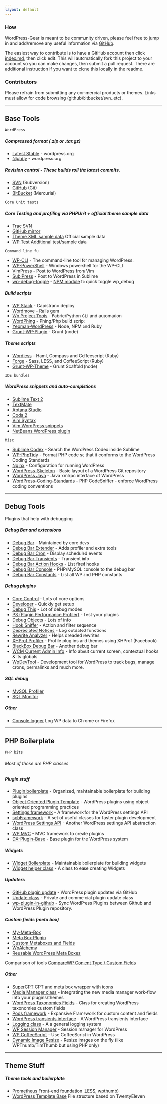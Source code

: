 ```yaml
---
layout: default
---
```


### How

WordPress-Gear is meant to be community driven, please feel free to jump in and add/remove any useful information via [GitHub](https://github.com/wycks/WordPress-Gear).

The easiest way to contribute is to have a GitHub account then click [index.md](https://github.com/wycks/WordPress-Gear/blob/gh-pages/index.md), then click edit. This will automatically fork this project to your account so you can make changes, then submit a pull request. There are additional instruction if you want to clone this locally in the readme.


### Contributors

Please refrain from submitting any commercial products or themes. Links
must allow for code browsing (github/bitbucket/svn..etc).


* * * * *

Base Tools
----------

`WordPress`

##### Compressed format (.zip or .tar.gz)

-   [Latest Stable](http://wordpress.org/download/) - wordpress.org
-   [Nightly](http://wordpress.org/download/nightly/) - wordpress.org

##### Revision control - These builds roll the latest commits.

-   [SVN](http://core.svn.wordpress.org/) (Subversion)
-   [GitHub](https://github.com/WordPress/WordPress) (Git)
-   [BitBucket](https://bitbucket.org/Rarst/wordpress/overview) (Mercurial)


`Core Unit tests`

##### Core Testing and profiling via PHPUnit + official theme sample data

-   [Trac SVN](http://unit-tests.svn.wordpress.org/trunk/)
-   [GitHub mirror](https://github.com/kurtpayne/wordpress-unit-tests)
-   [Theme XML sample data](https://wpcom-themes.svn.automattic.com/demo/theme-unit-test-data.xml) Official sample data
-   [WP Test](http://wptest.io/) Additional test/sample data


`Command line fu`

-   [WP-CLI](https://github.com/wp-cli/wp-cli) - The command-line tool for managing WordPress.
-   [WP-PowerShell](https://github.com/ericmann/WP-PowerShell) - Windows powershell for the WP-CLI
-   [VimPress](https://github.com/pentie/VimRepress/) - Post to WordPress from Vim
-   [SublPress](https://github.com/dnstbr/sublpress)  - Post to WordPress in Sublime
-   [wp-debug-toggle](https://github.com/matthewsimo/wp-debug-toggle) - [NPM module](https://npmjs.org/package/wp-debug-toggle) to quick toggle wp_debug

##### Build scripts

-   [WP Stack](https://github.com/markjaquith/WP-Stack) - Capistrano deploy
-   [Wordmove](https://github.com/welaika/wordmove) - Rails gem
-   [Wp Project Tools](https://github.com/newsapps/wp-project-tools) - Fabric/Python CLI and automation
-   [WordPhing](https://github.com/wycks/WordPhing) - Phing/Php build script
-   [Yeoman-WordPress](https://github.com/romainberger/yeoman-wordpress) - Node, NPM and Ruby
-   [Grunt-WP-Plugin](https://github.com/10up/grunt-wp-plugin) - Grunt (node)

##### Theme scripts

-   [Wordless](https://github.com/welaika/wordless) - Haml, Compass and Coffeescript (Ruby)
-   [Forge](https://github.com/thethemefoundry/forge) - Sass, LESS, and CoffeeScript (Ruby)
-   [Grunt-WP-Theme](https://github.com/10up/grunt-wp-theme) - Grunt Scaffold (node)


`IDE bundles`

##### WordPress snippets and auto-completions

-   [Sublime Text 2](https://github.com/purplefish32/sublime-text-2-wordpress)
-   [TextMate](https://github.com/Gipetto/wordpress.tmbundle)
-   [Aptana Studio](https://github.com/aptana/wordpress.ruble)
-   [Coda 2](https://github.com/deryckoe/WordPress-Syntax-Mode-for-Coda-2)
-   [Vim Syntax](https://github.com/kloppster/Wordpress-Vim-Syntax)
-   [Vim WordPress snippets](https://github.com/sudar/vim-wordpress-snippets)
-   [NetBeans WordPress plugin](https://github.com/junichi11/netbeans-wordpress-plugin/)


`Misc` 

-   [Sublime Codex](https://github.com/welovewordpress/SublimeWordPressCodex) - Search the WordPress Codex inside Sublime
-   [WP-PhpTidy](https://github.com/scribu/wp-phptidy) - Format PHP code so that it conforms to the WordPress Coding Standards
-   [Nginx](https://github.com/perusio/wordpress-nginx) - Configuration for running WordPress
-   [WordPress-Skeleton](https://github.com/markjaquith/WordPress-Skeleton) - Basic layout of a WordPress Git repository
-   [WordPress Java](http://code.google.com/p/wordpress-java/) -  Java xmlrpc interface of WordPress
-   [WordPress-Coding-Standards](https://github.com/x-team/WordPress-Coding-Standards) -  PHP CodeSniffer - enforce WordPress coding conventions


* * * * *

Debug Tools
-----------

Plugins that help with debugging

##### Debug Bar and extensions

-   [Debug Bar](http://wordpress.org/extend/plugins/debug-bar/) - Maintained by core devs
-   [Debug Bar Extender](http://wordpress.org/extend/plugins/debug-bar-extender/) - Adds profiler and extra tools
-   [Debug Bar Cron](http://wordpress.org/extend/plugins/debug-bar-cron/) - Display scheduled events
-   [Debug Bar Transients](http://wordpress.org/extend/plugins/debug-bar-transients/) - Transient info
-   [Debug Bar Action Hooks](http://wordpress.org/extend/plugins/debug-bar-action-hooks/) - List fired hooks
-   [Debug Bar Console](http://wordpress.org/extend/plugins/debug-bar-console/) - PHP/MySQL console to the debug bar
-   [Debug Bar Constants](http://wordpress.org/extend/plugins/debug-bar-constants/) - List all WP and PHP constants

##### Debug plugins

-   [Core Control](http://wordpress.org/extend/plugins/core-control/) - Lots of core options
-   [Developer](http://wordpress.org/extend/plugins/developer/installation/) - Quickly get setup
-   [Debug This](http://wordpress.org/extend/plugins/debug-this/) - Lot of debug modes
-   [P3 (Plugin Performance Profiler)](http://wordpress.org/extend/plugins/p3-profiler/) - Test your plugins
-   [Debug Objects](http://wordpress.org/extend/plugins/debug-objects/) - Lots of info
-   [Hook Sniffer](http://wordpress.org/extend/plugins/wordpress-hook-sniffer/) - Action and filter sequence
-   [Depreciated Notices](http://wordpress.org/extend/plugins/log-deprecated-notices/) - Log outdated functions
-   [Rewrite Analyzer](http://wordpress.org/extend/plugins/monkeyman-rewrite-analyzer/) - Helps dreaded rewrites
-   [XHProf Profiler](http://wordpress.org/extend/plugins/wp-xhprof-profiler/) - Profile plug ins and themes using XHProf (Facebook)
-   [BlackBox Debug Bar](http://wordpress.org/extend/plugins/blackbox-debug-bar/) - Another debug bar
-   [WCM Current Admin Info](https://github.com/wecodemore/current-admin-info) - Info about current screen, contextual hooks & its globals
-   [WpDevTool](http://wordpress.org/extend/plugins/wpdevtool/) - Development tool for WordPress to track bugs, manage crons, permalinks and much more.

##### SQL debug

-   [MySQL Profiler](http://wordpress.org/extend/plugins/mysql-profiler/)
-   [SQL Monitor](http://wordpress.org/extend/plugins/sqlmon/)

##### Other

- [Console logger](https://github.com/MZAWeb/wp-log-in-browser) Log WP data to Chrome or Firefox

* * * * *

PHP Boilerplate
---------------

`PHP bits`

###### *Most of these are PHP classes*

##### Plugin stuff

-   [Plugin boilerplate](https://github.com/tommcfarlin/WordPress-Plugin-Boilerplate) - Organized, maintainable boilerplate for building plugins
-   [Object Oriented Plugin Template](https://github.com/convissor/oop-plugin-template-solution) - WordPress plugins using object-oriented programming practices
-   [Settings framework](https://github.com/gilbitron/WordPress-Settings-Framework) - A framework for the WordPress settings API
-   [scbFramework](http://wordpress.org/extend/plugins/scb-framework) - A set of useful classes for faster plugin development 
-   [WordPress Settings API](https://github.com/tareq1988/wordpress-settings-api-class) - Another WordPress settings API abstraction class 
-   [WP MVC](https://github.com/tombenner/wp-mvc) - MVC framework to create plugins
-   [DX-Plugin-Base](https://github.com/mpeshev/DX-Plugin-Base) - Base plugin for the WordPress system

##### Widgets

-   [Widget Boilerplate](https://github.com/tommcfarlin/WordPress-Widget-Boilerplate) - Maintainable boilerplate for building widgets
-   [Widget helper class](https://github.com/sksmatt/WordPress-Widgets-Helper-Class) - A class to ease creating Widgets

##### Updaters

-   [GitHub plugin update](https://github.com/jkudish/WordPress-GitHub-Plugin-Updater) - WordPress plugin updates via GitHub
-   [Update class](https://github.com/thomasgriffin/TGM-Updater) - Private and commercial plugin update class
-   [wp-plugin-in-github](https://github.com/sudar/wp-plugin-in-github) - Sync WordPress Plugins between Github and WordPress Plugin repository.

##### Custom fields (meta box)

-   [My-Meta-Box](https://github.com/bainternet/My-Meta-Box)
-   [Meta Box Plugin](https://github.com/rilwis/meta-box)
-   [Custom Metaboxes and Fields](https://github.com/jaredatch/Custom-Metaboxes-and-Fields-for-WordPress)
-   [WpAlchemy](https://github.com/farinspace/wpalchemy)
-   [Reusable WordPress Meta Boxes](https://github.com/tammyhart/Reusable-Custom-WordPress-Meta-Boxes)

Comparison of tools [CompareWP Content Type / Custom Fields](https://docs.google.com/spreadsheet/ccc?key=0AoY8IFUX301qdFhBaERLUEUwa3U0YjFYTnBmaU1mbmc#gid=3) 

##### Other

-   [SuperCPT](https://github.com/mboynes/super-cpt) CPT and meta box wrapper with icons
-   [Media Manager class](https://github.com/thomasgriffin/New-Media-Image-Uploader) - Integrating the new media manager work-flow into your plugins/themes
-   [WordPress Taxonomies Fields](https://github.com/bainternet/Tax-Meta-Class) - Class for creating WordPress taxonomies custom fields
-   [Pods framework](http://podsframework.org/) -  Expansive Framework  for custom content and fields
-   [WordPress transients interface](https://github.com/markjaquith/WP-TLC-Transients) - A WordPress transients interface
-   [Logging class](https://github.com/pippinsplugins/WP-Logging) - A a general logging system
-   [WP Session Manager](https://github.com/ericmann/wp-session-manager) - Session manager for WordPress
-   [WP CoffeeScript](http://wordpress.org/extend/plugins/wp-coffeescript/) - Use CoffeeScript in WordPress
-   [Dynamic Image Resize](https://github.com/franz-josef-kaiser/Dynamic-Image-Resize) - Resize images on the fly (like WPThumb/TimThumb but using PHP only)

* * * * *

Theme Stuff
---------------

##### Theme tools and boilerplate

-   [Prometheus](https://github.com/noeltock/prometheus) Front-end foundation (LESS, wpthumb)
-   [WordPress Template Base](https://github.com/wycks/WordPress-Template-Base) File structure based on TwentyEleven
